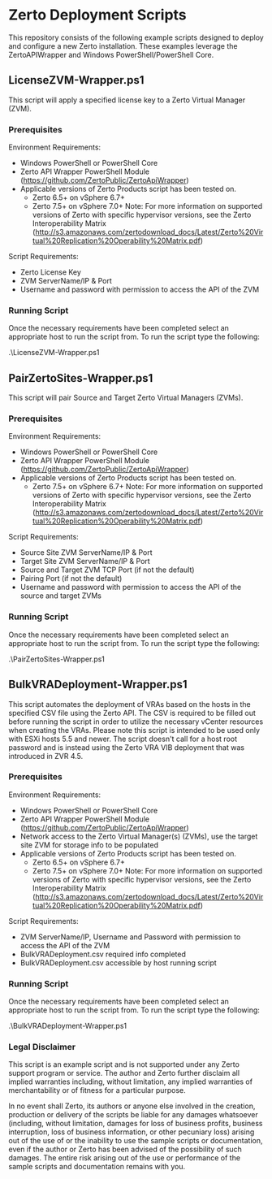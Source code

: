 # Zerto Deployment Scripts

This repository consists of the following example scripts designed to deploy and configure a new Zerto installation. These examples leverage the ZertoAPIWrapper and Windows PowerShell/PowerShell Core.


## LicenseZVM-Wrapper.ps1
This script will apply a specified license key to a Zerto Virtual Manager (ZVM).

### Prerequisites

Environment Requirements:

- Windows PowerShell or PowerShell Core
- Zerto API Wrapper PowerShell Module (https://github.com/ZertoPublic/ZertoApiWrapper)
- Applicable versions of Zerto Products script has been tested on.
   - Zerto 6.5+ on vSphere 6.7+
   - Zerto 7.5+ on vSphere 7.0+
   Note: For more information on supported versions of Zerto with specific hypervisor versions, see the Zerto Interoperability Matrix (http://s3.amazonaws.com/zertodownload_docs/Latest/Zerto%20Virtual%20Replication%20Operability%20Matrix.pdf)


Script Requirements:

- Zerto License Key
- ZVM ServerName/IP & Port
- Username and password with permission to access the API of the ZVM

### Running Script

Once the necessary requirements have been completed select an appropriate host to run the script from. To run the script type the following:

.\LicenseZVM-Wrapper.ps1



## PairZertoSites-Wrapper.ps1

This script will pair Source and Target Zerto Virtual Managers (ZVMs).

### Prerequisites

Environment Requirements:

- Windows PowerShell or PowerShell Core
- Zerto API Wrapper PowerShell Module (https://github.com/ZertoPublic/ZertoApiWrapper)
- Applicable versions of Zerto Products script has been tested on.
   - Zerto 7.5+ on vSphere 6.7+
   Note: For more information on supported versions of Zerto with specific hypervisor versions, see the Zerto Interoperability Matrix (http://s3.amazonaws.com/zertodownload_docs/Latest/Zerto%20Virtual%20Replication%20Operability%20Matrix.pdf)

Script Requirements:

- Source Site ZVM ServerName/IP & Port
- Target Site ZVM ServerName/IP & Port
- Source and Target ZVM TCP Port (if not the default)
- Pairing Port (if not the default)
- Username and password with permission to access the API of the source and target ZVMs

### Running Script

Once the necessary requirements have been completed select an appropriate host to run the script from. To run the script type the following:

.\PairZertoSites-Wrapper.ps1



## BulkVRADeployment-Wrapper.ps1

This script automates the deployment of VRAs based on the hosts in the specified CSV file using the Zerto API. The CSV is required to be filled out before running the script in order to utilize the necessary vCenter resources when creating the VRAs. Please note this script is intended to be used only with ESXi hosts 5.5 and newer. The script doesn't call for a host root password and is instead using the Zerto VRA VIB deployment that was introduced in ZVR 4.5.

### Prerequisites

Environment Requirements:

- Windows PowerShell or PowerShell Core
- Zerto API Wrapper PowerShell Module (https://github.com/ZertoPublic/ZertoApiWrapper)
- Network access to the Zerto Virtual Manager(s) (ZVMs), use the target site ZVM for storage info to be populated
- Applicable versions of Zerto Products script has been tested on.
   - Zerto 6.5+ on vSphere 6.7+
   - Zerto 7.5+ on vSphere 7.0+
   Note: For more information on supported versions of Zerto with specific hypervisor versions, see the Zerto Interoperability Matrix (http://s3.amazonaws.com/zertodownload_docs/Latest/Zerto%20Virtual%20Replication%20Operability%20Matrix.pdf)

Script Requirements:

- ZVM ServerName/IP, Username and Password with permission to access the API of the ZVM
- BulkVRADeployment.csv required info completed
- BulkVRADeployment.csv accessible by host running script

### Running Script

Once the necessary requirements have been completed select an appropriate host to run the script from. To run the script type the following:

.\BulkVRADeployment-Wrapper.ps1



### Legal Disclaimer

This script is an example script and is not supported under any Zerto support program or service. The author and Zerto further disclaim all implied warranties including, without limitation, any implied warranties of merchantability or of fitness for a particular purpose.

In no event shall Zerto, its authors or anyone else involved in the creation, production or delivery of the scripts be liable for any damages whatsoever (including, without limitation, damages for loss of business profits, business interruption, loss of business information, or other pecuniary loss) arising out of the use of or the inability to use the sample scripts or documentation, even if the author or Zerto has been advised of the possibility of such damages. The entire risk arising out of the use or performance of the sample scripts and documentation remains with you.
